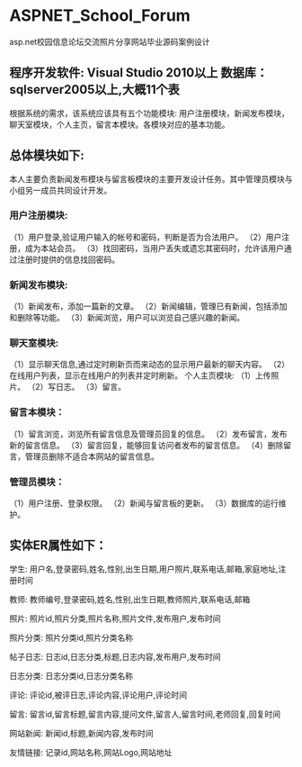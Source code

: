 # ASPNET_School_Forum
asp.net校园信息论坛交流照片分享网站毕业源码案例设计
## 程序开发软件: Visual Studio 2010以上    数据库：sqlserver2005以上,大概11个表
根据系统的需求，该系统应该具有五个功能模块: 用户注册模块，新闻发布模块，聊天室模块，个人主页，留言本模块。各模块对应的基本功能。
## 总体模块如下:
本人主要负责新闻发布模块与留言板模块的主要开发设计任务。其中管理员模块与小组另一成员共同设计开发。
### 用户注册模块:
（1）用户登录,验证用户输入的帐号和密码，判断是否为合法用户。
（2）用户注册，成为本站会员。
（3）找回密码，当用户丢失或遗忘其密码时，允许该用户通过注册时提供的信息找回密码。
### 新闻发布模块:
（1）新闻发布，添加一篇新的文章。
（2）新闻编辑，管理已有新闻，包括添加和删除等功能。
（3）新闻浏览，用户可以浏览自己感兴趣的新闻。
### 聊天室模块:
（1）显示聊天信息,通过定时刷新页而来动态的显示用户最新的聊天内容。
（2）在线用户列表，显示在线用户的列表并定时刷新。
个人主页模块:
（1）上传照片。
（2）写日志。
（3）留言。
### 留言本模块：
（1）留言浏览，浏览所有留言信息及管理员回复的信息。
（2）发布留言，发布新的留言信息。
（3）留言回复，能够回复访问者发布的留言信息。
（4）删除留言，管理员删除不适合本网站的留言信息。
### 管理员模块：
（1）用户注册、登录权限。
（2）新闻与留言板的更新。
（3）数据库的运行维护。
## 实体ER属性如下：
学生: 用户名,登录密码,姓名,性别,出生日期,用户照片,联系电话,邮箱,家庭地址,注册时间

教师: 教师编号,登录密码,姓名,性别,出生日期,教师照片,联系电话,邮箱

照片: 照片id,照片分类,照片名称,照片文件,发布用户,发布时间

照片分类: 照片分类id,照片分类名称

帖子日志: 日志id,日志分类,标题,日志内容,发布用户,发布时间

日志分类: 日志分类id,日志分类名称

评论: 评论id,被评日志,评论内容,评论用户,评论时间

留言: 留言id,留言标题,留言内容,提问文件,留言人,留言时间,老师回复,回复时间

网站新闻: 新闻id,标题,新闻内容,发布时间

友情链接: 记录id,网站名称,网站Logo,网站地址

